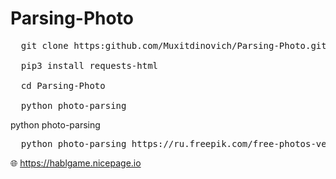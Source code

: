 # Parsing-Photo

<pre>
  git clone https:github.com/Muxitdinovich/Parsing-Photo.git
  
  pip3 install requests-html
  
  cd Parsing-Photo
  
  python photo-parsing
</pre>
  <p>
    python photo-parsing <url>
<pre>
  python photo-parsing https://ru.freepik.com/free-photos-vectors/logo
</pre>
  </p>



🌐 https://hablgame.nicepage.io
